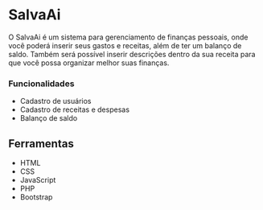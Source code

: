 # SalvaAi
O SalvaAi é um sistema para gerenciamento de finanças pessoais, onde você poderá inserir seus gastos e receitas, além de ter um balanço de saldo. Também será possível inserir descrições dentro da sua receita para que você possa organizar melhor suas finanças.

### Funcionalidades
* Cadastro de usuários
* Cadastro de receitas e despesas
* Balanço de saldo

## Ferramentas
* HTML
* CSS
* JavaScript
* PHP
* Bootstrap
